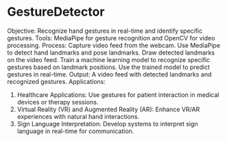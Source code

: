 # GestureDetector
Objective: Recognize hand gestures in real-time and identify specific gestures.
Tools: MediaPipe for gesture recognition and OpenCV for video processing.
Process:
Capture video feed from the webcam.
Use MediaPipe to detect hand landmarks and pose landmarks.
Draw detected landmarks on the video feed.
Train a machine learning model to recognize specific gestures based on landmark positions.
Use the trained model to predict gestures in real-time.
Output: A video feed with detected landmarks and recognized gestures.
Applications:
1. Healthcare Applications: Use gestures for patient interaction in medical devices or therapy sessions.
2. Virtual Reality (VR) and Augmented Reality (AR): Enhance VR/AR experiences with natural hand interactions.
3. Sign Language Interpretation: Develop systems to interpret sign language in real-time for communication.
